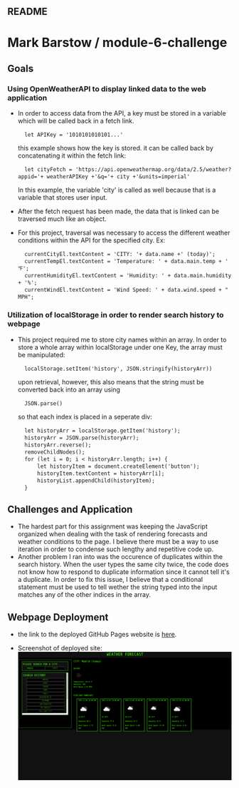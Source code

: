 ## README

# Mark Barstow / module-6-challenge

## Goals

### Using OpenWeatherAPI to display linked data to the web application
- In order to access data from the API, a key must be stored in a variable which will be called back in a fetch link.

        let APIKey = '1010101010101...'
    
    this example shows how the key is stored. it can be called back by concatenating it within the fetch link:

        let cityFetch = 'https://api.openweathermap.org/data/2.5/weather?appid='+ weatherAPIKey +'&q='+ city +'&units=imperial'

    In this example, the variable 'city' is called as well because that is a variable that stores user input.

- After the fetch request has been made, the data that is linked can be traversed much like an object.

- For this project, traversal was necessary to access the different weather conditions within the API for the specified city. Ex:

        currentCityEl.textContent = 'CITY: '+ data.name +' (today)';
        currentTempEl.textContent = 'Temperature: ' + data.main.temp + ' ℉';
        currentHumidityEl.textContent = 'Humidity: ' + data.main.humidity + '%';
        currentWindEl.textContent = 'Wind Speed: ' + data.wind.speed + " MPH";

### Utilization of localStorage in order to render search history to webpage

- This project required me to store city names within an array. In order to store a whole array within localStorage under one Key, the array must be manipulated:

        localStorage.setItem('history', JSON.stringify(historyArr))
    upon retrieval, however, this also means that the string must be converted back into an array using 
    
        JSON.parse()
    so that each index is placed in a seperate div:

        let historyArr = localStorage.getItem('history');
        historyArr = JSON.parse(historyArr);
        historyArr.reverse();
        removeChildNodes();
        for (let i = 0; i < historyArr.length; i++) {
            let historyItem = document.createElement('button');
            historyItem.textContent = historyArr[i];
            historyList.appendChild(historyItem);  
        }

## Challenges and Application

- The hardest part for this assignment was keeping the JavaScript organized when dealing with the task of rendering forecasts and weather conditions to the page. I believe there must be a way to use iteration in order to condense such lengthy and repetitive code up.
- Another problem I ran into was the occurence of duplicates within the search history. When the user types the same city twice, the code does not know how to respond to duplicate information since it cannot tell it's a duplicate. In order to fix this issue, I believe that a conditional statement must be used to tell wether the string typed into the input matches any of the other indices in the array.

## Webpage Deployment

- the link to the deployed GitHub Pages website is [here](https://marchetype.github.io/module-6-challenge/).

- Screenshot of deployed site:
![Deployed Site](./assets/images/deployed-mod6-ss.png)